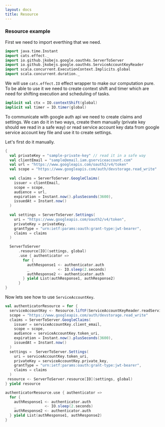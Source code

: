 ```yaml
---
layout: docs
title: Resource
---
```


### Resource example

First we need to import everthing that we need.

```scala mdoc
import java.time.Instant
import cats.effect._
import io.github.jkobejs.google.oauth4s.ServerToServer
import io.github.jkobejs.google.oauth4s.ServiceAccountKeyReader
import scala.concurrent.ExecutionContext.Implicits.global
import scala.concurrent.duration._
```

We will use `cats.effect.IO` effect wrapper to make our computation pure. To be able to use it we need to create context shift and timer which are need for shifting execution and scheduling of tasks.

```scala mdoc
implicit val ctx = IO.contextShift(global)
implicit val timer = IO.timer(global)
```

To communicate with google auth api we need to create claims and settings. We can do it in two ways, create them manually (private key should we read in a safe way) or read service account key data from google service account key file and use it to create settings.

Let's first do it manually.

```scala mdoc
{
  val privateKey = "sample-private-key" // read it in a safe way
  val clientEmail = "sample@email.iam.gserviceaccount.com"
  val url = "https://www.googleapis.com/oauth2/v4/token"
  val scope = "https://www.googleapis.com/auth/devstorage.read_write"
  
  val claims = ServerToServer.GoogleClaims(
    issuer = clientEmail,
    scope = scope,
    audience = url,
    expiration = Instant.now().plusSeconds(3600),
    issuedAt = Instant.now()
  )
  
  val settings = ServerToServer.Settings(
    uri = "https://www.googleapis.com/oauth2/v4/token",
    privateKey = privateKey,
    grantType = "urn:ietf:params:oauth:grant-type:jwt-bearer",
    claims = claims
  )

  ServerToServer
      .resource[IO](settings, global)
      .use { authenticator =>
        for {
          authResponse1 <- authenticator.auth
          _             <- IO.sleep(2.seconds)
          authResponse2 <- authenticator.auth
        } yield List(authResponse1, authResponse2)
      }
}
```

Now lets see how to use `ServiceAccountKey`.

```scala mdoc
val authenticatorResource = for {
  serviceAccountKey <- Resource.liftF(ServiceAccountKeyReader.readServiceAccountKey[IO]("src/test/resources/service-account.json", global))
  scope = "https://www.googleapis.com/auth/devstorage.read_write"
  claims = ServerToServer.GoogleClaims(
    issuer = serviceAccountKey.client_email,
    scope = scope,
    audience = serviceAccountKey.token_uri,
    expiration = Instant.now().plusSeconds(3600),
    issuedAt = Instant.now()
  )
  settings =  ServerToServer.Settings(
    uri = serviceAccountKey.token_uri,
    privateKey = serviceAccountKey.private_key,
    grantType = "urn:ietf:params:oauth:grant-type:jwt-bearer",
    claims = claims
  )
 resource <- ServerToServer.resource[IO](settings, global)
} yield resource

authenticatorResource.use { authenticator =>
  for {
    authResponse1 <- authenticator.auth
    _             <- IO.sleep(2.seconds)
    authResponse2 <- authenticator.auth
  } yield List(authResponse1, authResponse2)
}
```
